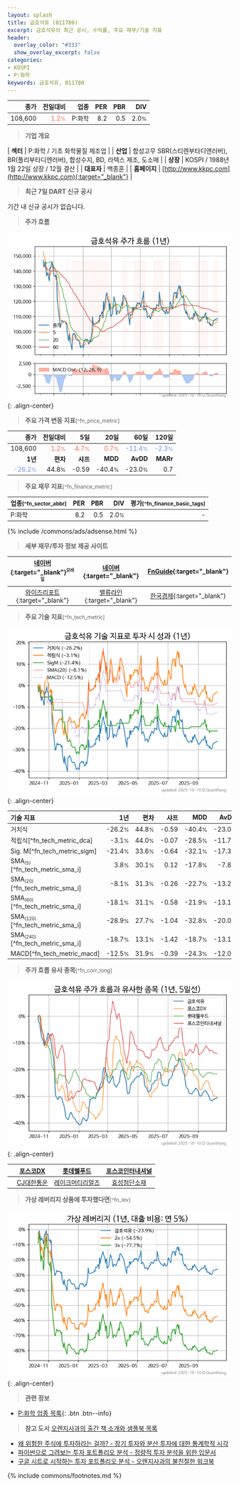 ```yaml
---
layout: splash
title: 금호석유 (011780)
excerpt: 금호석유의 최근 공시, 수익률, 주요 재무/기술 지표
header:
  overlay_color: "#333"
  show_overlay_excerpt: false
categories:
- KOSPI
- P:화학
keywords: 금호석유, 011780
---
```


| **종가** | **전일대비** | **업종** | **PER** | **PBR** | **DIV** |
| -------: | -----------: | -------: | ------: | ------: | ------: |
| 108,600 | <span style="color: tomato">1.2<small>%</small></span> | P:화학 | 8.2 | 0.5 | 2.0<small>%</small> |

<!-- more -->


> **기업 개요**<a id="company"></a>

| <span style="white-space:nowrap;">**섹터**</span> | P:화학 / 기초 화학물질 제조업 |
| <span style="white-space:nowrap;">**산업**</span> | 합성고무 SBR(스티렌부타디엔러버), BR(폴리부타디엔러버), 합성수지, BD, 라텍스 제조, 도소매 |
| <span style="white-space:nowrap;">**상장**</span> | KOSPI / 1988년 1월 22일 상장 / 12월 결산 |
| <span style="white-space:nowrap;">**대표자**</span> | 백종훈 |
| <span style="white-space:nowrap;">**홈페이지**</span> | [http://www.kkpc.com](http://www.kkpc.com){:target="_blank"} |


> **최근 7일 DART 신규 공시**<a id="dart"></a>

기간 내 신규 공시가 없습니다.


> **주가 흐름**<a id="price"></a>

![011780](/stock/images/011780.png){: .align-center}


> **주요 가격 변동 지표**<small>[^fn_price_metric]</small>

| **종가** | **전일대비** | **5일** | **20일** | **60일** | **120일** |
| -------: | -----------: | ------: | -------: | -------: | --------: |
| 108,600 | <span style="color: tomato">1.2<small>%</small></span> | <span style="color: tomato">4.7<small>%</small></span> | <span style="color: tomato">0.7<small>%</small></span> | <span style="color: cornflowerblue">-11.4<small>%</small></span> | <span style="color: cornflowerblue">-2.3<small>%</small></span> |
| **1년** | **편차** | **샤프** | **MDD** | **AvDD** | **MARr** |
| <span style="color: cornflowerblue">-26.2<small>%</small></span> | 44.8<small>%</small> | -0.59 | -40.4<small>%</small> | -23.0<small>%</small> | 0.7 |


> **주요 재무 지표**<small>[^fn_finance_metric]</small>

| **업종**<small>[^fn_sector_abbr]</small> | **PER** | **PBR** | **DIV** | **평가**<small>[^fn_finance_basic_tags]</small> |
| :--------------------------------------- | ------: | ------: | ------: | ----------------------------------------------: |
| P:화학 | 8.2 | 0.5 | 2.0<small>%</small> | - |



{% include /commons/ads/adsense.html %}

> **세부 재무/투자 정보 제공 사이트**

| [네이버](https://m.stock.naver.com/domestic/stock/011780/finance/summary){:target="_blank"}<sup><small>모바일</small></sup> | [네이버](https://finance.naver.com/item/coinfo.naver?code=011780){:target="_blank"} | [FnGuide](https://comp.fnguide.com/SVO2/ASP/SVD_Invest.asp?gicode=A011780&MenuYn=Y){:target="_blank"} |
| :---: | :---: | :---: |
| [와이즈리포트](https://comp.wisereport.co.kr/company/c1040001.aspx?cmp_cd=011780){:target="_blank"} | [밸류라인](https://www.valueline.co.kr/finance/summary/011780){:target="_blank"} | [한국경제](https://markets.hankyung.com/stock/011780/financial-summary){:target="_blank"} |


> **주요 기술 지표**<small>[^fn_tech_metric]</small>


![011780](/stock/images/011780_tech.png){: .align-center}

| **기술 지표** | **1년** | **편차** | **샤프** | **MDD** | **AvDD** |
| :------------ | ------: | -----------: | -------: | ------: | -------: |
| 거치식 | -26.2<small>%</small> | 44.8<small>%</small> | -0.59 | -40.4<small>%</small> | -23.0<small>%</small> |
| 적립식[^fn_tech_metric_dca] | -3.1<small>%</small> | 44.0<small>%</small> | -0.07 | -28.5<small>%</small> | -11.7<small>%</small> |
| Sig. M[^fn_tech_metric_sigm] | -21.4<small>%</small> | 33.6<small>%</small> | -0.64 | -32.1<small>%</small> | -17.3<small>%</small> |
| SMA<small><sub>(5)</sub></small>[^fn_tech_metric_sma_i] | 3.8<small>%</small> | 30.1<small>%</small> | 0.12 | -17.8<small>%</small> | -7.8<small>%</small> |
| SMA<small><sub>(20)</sub></small>[^fn_tech_metric_sma_i] | -8.1<small>%</small> | 31.3<small>%</small> | -0.26 | -22.7<small>%</small> | -13.2<small>%</small> |
| SMA<small><sub>(60)</sub></small>[^fn_tech_metric_sma_i] | -18.1<small>%</small> | 31.1<small>%</small> | -0.58 | -21.9<small>%</small> | -13.1<small>%</small> |
| SMA<small><sub>(120)</sub></small>[^fn_tech_metric_sma_i] | -28.9<small>%</small> | 27.7<small>%</small> | -1.04 | -32.8<small>%</small> | -20.0<small>%</small> |
| SMA<small><sub>(240)</sub></small>[^fn_tech_metric_sma_i] | -18.7<small>%</small> | 13.1<small>%</small> | -1.42 | -18.7<small>%</small> | -13.1<small>%</small> |
| MACD[^fn_tech_metric_macd] | -12.5<small>%</small> | 31.9<small>%</small> | -0.39 | -24.3<small>%</small> | -12.0<small>%</small> |


> **주가 흐름 유사 종목**<a id="corr"></a><small>[^fn_corr_long]</small>

![011780](/stock/images/011780_corr.png){: .align-center}

|       | [포스코DX](/022100/) | [롯데웰푸드](/280360/) | [포스코인터내셔널](/047050/) |
| :---: | :------------------------------------: | :------------------------------------: | :------------------------------------: |
|       | [CJ대한통운](/000120/) | [레이크머티리얼즈](/281740/) | [효성첨단소재](/298050/) |


> **가상 레버리지 상품에 투자했다면**<a id="2x"></a><small>[^fn_lev]</small>

![011780](/stock/images/011780_2x.png){: .align-center}


> **관련 정보**

- [P:화학 업종 목록](/stats/sector/kospi_업종_화학_종목/){: .btn .btn--info}

> **참고 도서** [오렌지사과의 출간 책 소개와 샘플북 목록](https://kongdori.tistory.com/691)

- [왜 위험한 주식에 투자하라는 걸까? - 장기 투자와 분산 투자에 대한 통계학적 시각](https://kongdori.tistory.com/421)
- [파이썬으로 그려보는 투자 포트폴리오 분석  - 정량적 투자 분석을 위한 입문서](https://kongdori.tistory.com/643)
- [구글 시트로 시작하는 투자 포트폴리오 분석 - 오렌지사과의 불친절한 워크북](https://kongdori.tistory.com/449)


{% include commons/footnotes.md %}